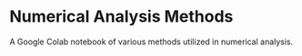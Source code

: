 # Numerical Analysis Methods #
A Google Colab notebook of various methods utilized in numerical analysis.
